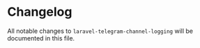 # Changelog

All notable changes to `laravel-telegram-channel-logging` will be documented in this file.
